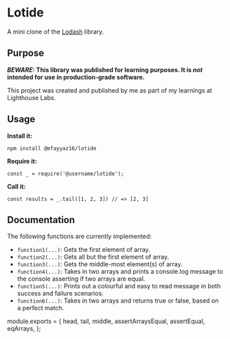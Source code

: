 # Lotide

A mini clone of the [Lodash](https://lodash.com) library.

## Purpose

**_BEWARE:_ This library was published for learning purposes. It is _not_ intended for use in production-grade software.**

This project was created and published by me as part of my learnings at Lighthouse Labs. 

## Usage

**Install it:**

`npm install @mfayyaz16/lotide`

**Require it:**

`const _ = require('@username/lotide');`

**Call it:**

`const results = _.tail([1, 2, 3]) // => [2, 3]`

## Documentation

The following functions are currently implemented:

* `function1(...)`: Gets the first element of array.
* `function2(...)`: Gets all but the first element of array.
* `function3(...)`: Gets the middle-most element(s) of array.
* `function4(...)`: Takes in two arrays and prints a console.log message to the console asserting if two arrays are equal.
* `function5(...)`: Prints out a colourful and easy to read message in both success and failure scenarios.
* `function6(...)`: Takes in two arrays and returns true or false, based on a perfect match.

module.exports = {
  head,
  tail,
  middle,
  assertArraysEqual,
  assertEqual,
  eqArrays,
};